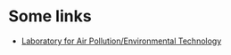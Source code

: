 # Some links

  - [Laboratory for Air Pollution/Environmental Technology](https://www.empa.ch/web/empa/air-pollution-/-environmental-technology)
